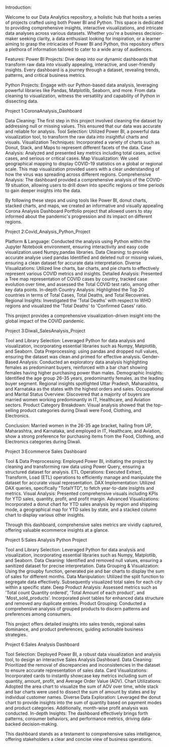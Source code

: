 Introduction:

Welcome to our Data Analytics repository, a holistic hub that hosts a series of projects crafted using both Power BI and Python. This space is dedicated to providing comprehensive insights, interactive visualizations, and intricate data analyses across various datasets. Whether you're a business decision-maker seeking clarity, a data enthusiast looking for inspiration, or a learner aiming to grasp the intricacies of Power BI and Python, this repository offers a plethora of information tailored to cater to a wide array of audiences.

Features:
Power BI Projects: Dive deep into our dynamic dashboards that transform raw data into visually appealing, interactive, and user-friendly insights. Every dashboard is a journey through a dataset, revealing trends, patterns, and critical business metrics.

Python Projects: Engage with our Python-based data analysis, leveraging powerful libraries like Pandas, Matplotlib, Seaborn, and more. From data cleaning to visualization, witness the versatility and capability of Python in dissecting data.


Project 1:CoronaAnalysis_Dashboard

Data Cleaning: The first step in this project involved cleaning the dataset by addressing null or missing values. This ensured that our data was accurate and reliable for analysis.
Tool Selection: Utilized Power BI, a powerful data visualization tool, to transform the raw data into insightful charts and visuals.
Visualization Techniques: Incorporated a variety of charts such as Donut, Stack, and Maps to represent different facets of the data.
Case Analysis: Analyzed and presented key metrics including total cases, active cases, and serious or critical cases.
Map Visualization: We used geographical mapping to display COVID-19 statistics on a global or regional scale. This map visualization provided users with a clear understanding of how the virus was spreading across different regions.
Comprehensive Analysis: The dashboard provided a comprehensive analysis of the COVID-19 situation, allowing users to drill down into specific regions or time periods to gain deeper insights into the data.

By following these steps and using tools like Power BI, donut charts, stacked charts, and maps, we created an informative and visually appealing Corona Analysis Dashboard Portfolio project that allowed users to stay informed about the pandemic's progression and its impact on different regions.


Project 2:Covid_Analysis_Python_Project

Platform & Language: Conducted the analysis using Python within the Jupyter Notebook environment, ensuring interactivity and easy code visualization.used Numpy,pandas libraries.
Data Cleaning: to provide accurate analyse used pandas Identified and deleted null or missing values, ensuring a clean dataset for accurate data interpretation.
Diverse Visualizations: Utilized line charts, bar charts, and pie charts to effectively represent various COVID metrics and insights.
Detailed Analysis: Presented a Tree map representation of COVID cases by country, tracked case evolution over time, and assessed the Total COVID test ratio, among other key data points.
In-depth Country Analysis: Highlighted the Top 20 countries in terms of Total Cases, Total Deaths, and Total Recoveries.
Regional Insights: Investigated the 'Total Deaths' with respect to WHO regions and visualized the 'Total Deaths' to 'Confirmed Cases' ratio.

This project provides a comprehensive visualization-driven insight into the global impact of the COVID pandemic.

Project 3:Diwali_SalesAnalysis_Project

Tool and Library Selection: Leveraged Python for data analysis and visualization, incorporating essential libraries such as Numpy, Matplotlib, and Seaborn.
Data Preprocessing: using pandas and dropped null values, ensuring the dataset was clean and primed for effective analysis.
Gender-Based Analysis: Conducted an exploratory data analysis highlighting females as predominant buyers, reinforced with a bar chart showing females having higher purchasing power than males.
Demographic Insights: Identified the age group 26-35 years, predominantly females, as the leading buyer segment. Regional insights spotlighted Uttar Pradesh, Maharashtra, and Karnataka as the states with the highest orders and sales.
Occupational and Marital Status Overview: Discovered that a majority of buyers are married women working predominantly in IT, Healthcare, and Aviation sectors.
Product Category Breakdown: Visual analysis showed that the top-selling product categories during Diwali were Food, Clothing, and Electronics.

Conclusion:
Married women in the 26-35 age bracket, hailing from UP, Maharashtra, and Karnataka, and employed in IT, Healthcare, and Aviation, show a strong preference for purchasing items from the Food, Clothing, and Electronics categories during Diwali.

Project 3:Ecommerce Sales Dashboard

Tool & Data Preprocessing: Employed Power BI, initiating the project by cleaning and transforming raw data using Power Query, ensuring a structured dataset for analysis.
ETL Operations: Executed Extract, Transform, Load (ETL) operations to efficiently manage and manipulate the dataset for accurate visual representation.
DAX Implementation: Utilized DAX queries, specifically "TotalYTD", to fetch year-to-date insights and metrics.
Visual Analysis: Presented comprehensive visuals including KPIs for YTD sales, quantity, profit, and profit margin.
Advanced Visualizations: Incorporated a donut chart for YTD sales analysis by region and shipping mode, a geographical map for YTD sales by state, and a stacked column chart to display various other insights.

Through this dashboard, comprehensive sales metrics are vividly captured, offering valuable ecommerce insights at a glance.

Project 5:Sales Analysis Python Project

Tool and Library Selection: Leveraged Python for data analysis and visualization, incorporating essential libraries such as Numpy, Matplotlib, and Seaborn.
Data Cleaning: Identified and removed null values, ensuring a sanitized dataset for precise interpretation.
Data Grouping & Visualization: Using the groupby function, generated pie and bar charts to display the sum of sales for different months.
Data Manipulation: Utilized the split function to segregate data effectively. Subsequently visualized total sales for each city within a specific state.
Deep Product Analysis: Assessed metrics such as 'Total count Quantity ordered', 'Total Amount of each product', and 'Most_sold_products'. Incorporated pivot tables for enhanced data structure and removed any duplicate entries.
Product Grouping: Conducted a comprehensive analysis of grouped products to discern patterns and preferences among consumers.

This project offers detailed insights into sales trends, regional sales dominance, and product preferences, guiding actionable business strategies.

Project 6:Sales Analysis Dashboard

Tool Selection: Deployed Power BI, a robust data visualization and analysis tool, to design an interactive Sales Analysis Dashboard.
Data Cleaning: Prioritized the removal of discrepancies and inconsistencies in the dataset to ensure accurate representation of sales data.
Card Visualizations: Incorporated cards to instantly showcase key metrics including sum of quantity, amount, profit, and Average Order Value (AOV).
Chart Utilizations: Adopted the area chart to visualize the sum of AOV over time, while stack and bar charts were used to dissect the sum of amount by states and by individual customer names.
Diverse Data Exploration: Leveraged the donut chart to provide insights into the sum of quantity based on payment modes and product categories. Additionally, month-wise profit analysis was conducted.
In-depth Insights: The dashboard effectively brings forth patterns, consumer behaviors, and performance metrics, driving data-backed decision-making.

This dashboard stands as a testament to comprehensive sales intelligence, offering stakeholders a clear and concise view of business operations.





















